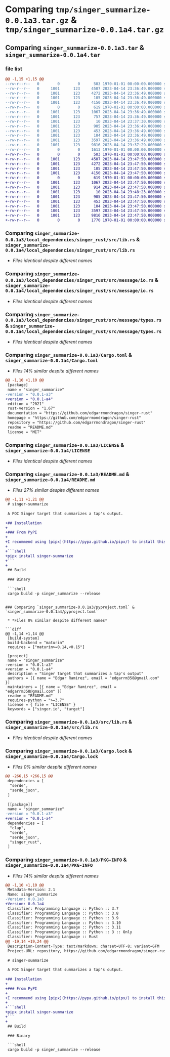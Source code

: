 # Comparing `tmp/singer_summarize-0.0.1a3.tar.gz` & `tmp/singer_summarize-0.0.1a4.tar.gz`

## Comparing `singer_summarize-0.0.1a3.tar` & `singer_summarize-0.0.1a4.tar`

### file list

```diff
@@ -1,15 +1,15 @@
--rw-r--r--   0        0        0      503 1970-01-01 00:00:00.000000 singer_summarize-0.0.1a3/local_dependencies/singer_rust/Cargo.toml
--rw-r--r--   0     1001      123     4507 2023-04-14 23:36:49.000000 singer_summarize-0.0.1a3/local_dependencies/singer_rust/src/lib.rs
--rw-r--r--   0     1001      123     4272 2023-04-14 23:36:49.000000 singer_summarize-0.0.1a3/local_dependencies/singer_rust/src/message/io.rs
--rw-r--r--   0     1001      123      105 2023-04-14 23:36:49.000000 singer_summarize-0.0.1a3/local_dependencies/singer_rust/src/message/mod.rs
--rw-r--r--   0     1001      123     4150 2023-04-14 23:36:49.000000 singer_summarize-0.0.1a3/local_dependencies/singer_rust/src/message/types.rs
--rw-r--r--   0        0        0      619 1970-01-01 00:00:00.000000 singer_summarize-0.0.1a3/Cargo.toml
--rw-r--r--   0     1001      123     1067 2023-04-14 23:36:49.000000 singer_summarize-0.0.1a3/LICENSE
--rw-r--r--   0     1001      123      757 2023-04-14 23:36:49.000000 singer_summarize-0.0.1a3/README.md
--rw-r--r--   0     1001      123       10 2023-04-14 23:37:30.000000 singer_summarize-0.0.1a3/dist/singer_summarize-0.0.1a3.tar.gz
--rw-r--r--   0     1001      123      905 2023-04-14 23:36:49.000000 singer_summarize-0.0.1a3/pyproject.toml
--rw-r--r--   0     1001      123      453 2023-04-14 23:36:49.000000 singer_summarize-0.0.1a3/src/bin/singer-summarize.rs
--rw-r--r--   0     1001      123      104 2023-04-14 23:36:49.000000 singer_summarize-0.0.1a3/src/cli.rs
--rw-r--r--   0     1001      123     3597 2023-04-14 23:36:49.000000 singer_summarize-0.0.1a3/src/lib.rs
--rw-r--r--   0     1001      123     9816 2023-04-14 23:37:29.000000 singer_summarize-0.0.1a3/Cargo.lock
--rw-r--r--   0        0        0     1613 1970-01-01 00:00:00.000000 singer_summarize-0.0.1a3/PKG-INFO
+-rw-r--r--   0        0        0      503 1970-01-01 00:00:00.000000 singer_summarize-0.0.1a4/local_dependencies/singer_rust/Cargo.toml
+-rw-r--r--   0     1001      123     4507 2023-04-14 23:47:50.000000 singer_summarize-0.0.1a4/local_dependencies/singer_rust/src/lib.rs
+-rw-r--r--   0     1001      123     4272 2023-04-14 23:47:50.000000 singer_summarize-0.0.1a4/local_dependencies/singer_rust/src/message/io.rs
+-rw-r--r--   0     1001      123      105 2023-04-14 23:47:50.000000 singer_summarize-0.0.1a4/local_dependencies/singer_rust/src/message/mod.rs
+-rw-r--r--   0     1001      123     4150 2023-04-14 23:47:50.000000 singer_summarize-0.0.1a4/local_dependencies/singer_rust/src/message/types.rs
+-rw-r--r--   0        0        0      619 1970-01-01 00:00:00.000000 singer_summarize-0.0.1a4/Cargo.toml
+-rw-r--r--   0     1001      123     1067 2023-04-14 23:47:50.000000 singer_summarize-0.0.1a4/LICENSE
+-rw-r--r--   0     1001      123      914 2023-04-14 23:47:50.000000 singer_summarize-0.0.1a4/README.md
+-rw-r--r--   0     1001      123       10 2023-04-14 23:48:23.000000 singer_summarize-0.0.1a4/dist/singer_summarize-0.0.1a4.tar.gz
+-rw-r--r--   0     1001      123      905 2023-04-14 23:47:50.000000 singer_summarize-0.0.1a4/pyproject.toml
+-rw-r--r--   0     1001      123      453 2023-04-14 23:47:50.000000 singer_summarize-0.0.1a4/src/bin/singer-summarize.rs
+-rw-r--r--   0     1001      123      104 2023-04-14 23:47:50.000000 singer_summarize-0.0.1a4/src/cli.rs
+-rw-r--r--   0     1001      123     3597 2023-04-14 23:47:50.000000 singer_summarize-0.0.1a4/src/lib.rs
+-rw-r--r--   0     1001      123     9816 2023-04-14 23:47:50.000000 singer_summarize-0.0.1a4/Cargo.lock
+-rw-r--r--   0        0        0     1770 1970-01-01 00:00:00.000000 singer_summarize-0.0.1a4/PKG-INFO
```

### Comparing `singer_summarize-0.0.1a3/local_dependencies/singer_rust/src/lib.rs` & `singer_summarize-0.0.1a4/local_dependencies/singer_rust/src/lib.rs`

 * *Files identical despite different names*

### Comparing `singer_summarize-0.0.1a3/local_dependencies/singer_rust/src/message/io.rs` & `singer_summarize-0.0.1a4/local_dependencies/singer_rust/src/message/io.rs`

 * *Files identical despite different names*

### Comparing `singer_summarize-0.0.1a3/local_dependencies/singer_rust/src/message/types.rs` & `singer_summarize-0.0.1a4/local_dependencies/singer_rust/src/message/types.rs`

 * *Files identical despite different names*

### Comparing `singer_summarize-0.0.1a3/Cargo.toml` & `singer_summarize-0.0.1a4/Cargo.toml`

 * *Files 14% similar despite different names*

```diff
@@ -1,10 +1,10 @@
 [package]
 name = "singer_summarize"
-version = "0.0.1-a3"
+version = "0.0.1-a4"
 edition = "2021"
 rust-version = "1.67"
 documentation = "https://github.com/edgarrmondragon/singer-rust"
 homepage = "https://github.com/edgarrmondragon/singer-rust"
 repository = "https://github.com/edgarrmondragon/singer-rust"
 readme = "README.md"
 license = "MIT"
```

### Comparing `singer_summarize-0.0.1a3/LICENSE` & `singer_summarize-0.0.1a4/LICENSE`

 * *Files identical despite different names*

### Comparing `singer_summarize-0.0.1a3/README.md` & `singer_summarize-0.0.1a4/README.md`

 * *Files 27% similar despite different names*

```diff
@@ -1,11 +1,21 @@
 # singer-summarize
 
 A POC Singer target that summarizes a tap's output.
 
+## Installation
+
+### From PyPI
+
+I recommend using [pipx](https://pypa.github.io/pipx/) to install this package:
+
+```shell
+pipx install singer-summarize
+```
+
 ## Build
 
 ### Binary
 
 ```shell
 cargo build -p singer_summarize --release
 ```
```

### Comparing `singer_summarize-0.0.1a3/pyproject.toml` & `singer_summarize-0.0.1a4/pyproject.toml`

 * *Files 0% similar despite different names*

```diff
@@ -1,14 +1,14 @@
 [build-system]
 build-backend = "maturin"
 requires = ["maturin>=0.14,<0.15"]
 
 [project]
 name = "singer_summarize"
-version = "0.0.1-a3"
+version = "0.0.1-a4"
 description = "Singer target that summarizes a tap's output"
 authors = [{ name = "Edgar Ramirez", email = "edgarrm358@gmail.com" }]
 maintainers = [{ name = "Edgar Ramirez", email = "edgarrm358@gmail.com" }]
 readme = "README.md"
 requires-python = ">=3.7"
 license = { file = "LICENSE" }
 keywords = ["singer.io", "target"]
```

### Comparing `singer_summarize-0.0.1a3/src/lib.rs` & `singer_summarize-0.0.1a4/src/lib.rs`

 * *Files identical despite different names*

### Comparing `singer_summarize-0.0.1a3/Cargo.lock` & `singer_summarize-0.0.1a4/Cargo.lock`

 * *Files 0% similar despite different names*

```diff
@@ -266,15 +266,15 @@
 dependencies = [
  "serde",
  "serde_json",
 ]
 
 [[package]]
 name = "singer_summarize"
-version = "0.0.1-a3"
+version = "0.0.1-a4"
 dependencies = [
  "clap",
  "serde",
  "serde_json",
  "singer_rust",
 ]
```

### Comparing `singer_summarize-0.0.1a3/PKG-INFO` & `singer_summarize-0.0.1a4/PKG-INFO`

 * *Files 14% similar despite different names*

```diff
@@ -1,10 +1,10 @@
 Metadata-Version: 2.1
 Name: singer_summarize
-Version: 0.0.1a3
+Version: 0.0.1a4
 Classifier: Programming Language :: Python :: 3.7
 Classifier: Programming Language :: Python :: 3.8
 Classifier: Programming Language :: Python :: 3.9
 Classifier: Programming Language :: Python :: 3.10
 Classifier: Programming Language :: Python :: 3.11
 Classifier: Programming Language :: Python :: 3 :: Only
 Classifier: Programming Language :: Rust
@@ -19,14 +19,24 @@
 Description-Content-Type: text/markdown; charset=UTF-8; variant=GFM
 Project-URL: repository, https://github.com/edgarrmondragon/singer-rust
 
 # singer-summarize
 
 A POC Singer target that summarizes a tap's output.
 
+## Installation
+
+### From PyPI
+
+I recommend using [pipx](https://pypa.github.io/pipx/) to install this package:
+
+```shell
+pipx install singer-summarize
+```
+
 ## Build
 
 ### Binary
 
 ```shell
 cargo build -p singer_summarize --release
 ```
```

